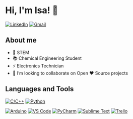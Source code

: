 # Hi, I'm Isa! :crown:

[![LinkedIn](https://img.shields.io/badge/-LinkedIn-0A66C2?style=flat&logo=Linkedin&logoColor=white&link=https://www.linkedIn.com/in/isabelacristinamendesbarbosa/)](https://www.linkedin.com/in/isabelacristinamendesbarbosa/) [![Gmail](https://img.shields.io/badge/-Gmail-c14438?style=flat&logo=Gmail&logoColor=white&link=mailto:contact.isabelamendes@gmail.com)](mailto:contact.isabelamendes@gmail.com)

## About me
- :rocket: STEM
- :books: Chemical Engineering Student
- :zap: Electronics Technician
- :raising_hand: I’m looking to collaborate on Open :hearts: Source projects

## Languages and Tools
[![C/C++](https://img.shields.io/badge/-C/C++-00599C?style=flat&logo=C++&logoColor=white)](https://www.cprogramming.com/) [![Python](https://img.shields.io/badge/-Python-3776AB?style=flat&logo=Python&logoColor=white)](https://www.python.org/) <!--[![Java](https://img.shields.io/badge/-Java-ED8B00?style=flat&logo=Java&logoColor=white)](https://www.java.com/)-->

[![Arduino](https://img.shields.io/badge/-Arduino-00979D?style=flat&logo=Arduino&logoColor=white)](https://www.arduino.cc/) [![VS Code](https://img.shields.io/badge/-VS_Code-007ACC?style=flat&logo=visual-studio-code&logoColor=white)](https://code.visualstudio.com/) [![PyCharm](https://img.shields.io/badge/PyCharm-000000.svg?style=flat&logo=PyCharm&logoColor=black&color=green)](https://www.jetbrains.com/pycharm/) [![Sublime Text](https://img.shields.io/badge/Sublime_Text-%23575757.svg?&style=flat&logo=sublime-text&logoColor=important)](https://www.sublimetext.com/) [![Trello](https://img.shields.io/badge/-Trello-0079BF?style=flat&logo=Trello&logoColor=white)](https://www.trello.com/)

<!--
## Stats
![GitHub Stats](https://github-readme-stats.vercel.app/api?username=itsabela&theme=material-palenight&show_icons=true&count_private=true&hide_border=true&hide_title=true&include_all_commits=true)
-->

<!--
[![Sublime](https://img.shields.io/badge/-Sublime-FF9800?style=flat&logo=sublime-text&logoColor=white)]
[![Readme Card](https://github-readme-stats.vercel.app/api/pin/?username=anuraghazra&repo=github-readme-stats)](https://github.com/anuraghazra/github-readme-stats)
![GitHub Streak](http://github-readme-streak-stats.herokuapp.com?user=itsabela&theme=material-palenight&hide_border=true)
&background=193549
[![Telegram](https://img.shields.io/badge/Telegram-26A5E4?style=flat&logo=Telegram&logoColor=white)](https://www.java.com/)
[![Top Langs](https://github-readme-stats.vercel.app/api/top-langs/?username=itsabela&layout=compact)](https://github.com/anuraghazra/github-readme-stats)
[![GitHub followers](https://img.shields.io/github/followers/itsabela.svg?style=social&label=Follow&maxAge=2592000)](https://github.com/itsabela?tab=followers) [![LinkedIn Badge]
<a href="https://www.linkedin.com/in/isabelacristinamendesbarbosa/" target="_blank"><img src="https://img.shields.io/badge/LinkedIn--_.svg?style=social&amp;logo=linkedin&amp"/></a>
<a href="https://www.arduino.cc/" target="_blank"><img src="https://cdn.worldvectorlogo.com/logos/arduino-1.svg" alt="arduino" width="30" height="30"/></a>
- :e-mail: contact.isabelamendes@gmail.com <a href="https://www.cprogramming.com/" target="_blank"><img src="https://raw.githubusercontent.com/devicons/devicon/master/icons/c/c-original.svg" alt="c" width="25" height="25"/></a> <a href="https://www.arduino.cc" target="_blank"><img src="https://cdn.worldvectorlogo.com/logos/arduino-1.svg" alt="c" width="25" height="25"/></a> <a href="https://www.visualstudiocode.com/" target="_blank"><img src="https://cdn.worldvectorlogo.com/logos/visual-studio-code-1.svg" alt="c" width="25" height="25"/></a> <a href="https://www.sublimetext.com/" target="_blank"><img src="https://cdn.worldvectorlogo.com/logos/sublime-text.svg" alt="c" width="25" height="25"/></a> <a href="https://www.trello.com/" target="_blank"><img src="https://cdn.worldvectorlogo.com/logos/trello.svg" alt="c" width="25" height="25"/></a>
<a href="https://www.linkedin.com/in/isabelacristinamendesbarbosa/" target="_blank"><img src="https://cdn.worldvectorlogo.com/logos/linkedin-icon-2.svg" alt="c" width="20" height="20"/></a> <a href="https://www.google.com" target="_blank"><img src="https://cdn.worldvectorlogo.com/logos/telegram-1.svg" alt="c" width="20" height="20"/></a> <a href="mailto:contact.isabelamendes@gmail.com" target="_blank"><img src="https://cdn.worldvectorlogo.com/logos/official-gmail-icon-2020-.svg" alt="c" width="20" height="20"/></a>-->

